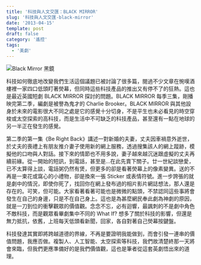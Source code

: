 ```yaml
---
title: '科技與人文交匯：BLACK MIRROR'
slug: '科技與人文交匯-black-mirror'
date: '2013-04-15'
template: post
draft: false
category: '遙控'
tags:
  - '美劇'
---
```


![Black Mirror 黑鏡](/media/blackmirror1x02_0001-1.jpg)

科技如何徹底地改變我們生活這個議題已被討論了很多篇，閱過不少文章在惋嘆酒樓裡一家四口低頭盯著熒幕，但同時這些科技產品的推出又有停不了的狂熱。這也是最近英國短劇 BLACK MIRROR 探討的問題。BLACK MIRROR 每季三集，剛播映完第二季，編劇是被譽為鬼才的 Charlie Brooker。BLACK MIRROR 與其他設身於未來的電影很大不同之處是它的感覺十分切身，不是平生也未必看見的時空穿梭或太空探索的高科技，而是生活中不可缺乏的科技產品，甚至還有一點在地球的另一半正在發生的感覺。

第二季的第一集《Be Right Back》講述一對新婚的夫妻，丈夫因車禍意外逝世，於丈夫的喪禮上有朋友推介妻子使用新的網上服務，透過搜集該人的網上蹤跡，模擬他的口吻與人對話。接下來的情節也不用多說，妻子越來越沉迷跟虛擬的丈夫再續前緣。從一開始的短訊，到電話，甚至是…在此先賣下關子。廿一世紀談戀愛，已不太算得上談，電話粥仍然有煲，但更多的卻是看著熒幕上的像素變異。送的不再是一束花或窩心的小禮物，卻是換來一張 Sticker 或表情符號。進一步誇張的就是劇中的情況，即使你死了，找回你在網上發布過的相片影片網誌想法，那人還是存在的。可笑，但可能。大家看著看著可能也是微微的點頭，不禁認同這些事將會發生在自己的身邊，只是不在自己身上。這也是為甚麼網民奉此劇為神劇的原因，就是一刀到位的衝擊觀眾的價值觀。念念不忘，必有迴響，最諷刺的不是劇中角色不敵科技，而是觀眾看畢劇集中不同的 What If? 想多了關於科技的影響，但還是無力抵抗，依舊，上班每天低頭看新聞，回家，各自對著自己熒幕按鍵盤。

科技發達其實即將跨越道德的界線，不再是要證明我能做到，而會引發一連串的價值問題，我應否做。複製人、人工智能、太空探索等科技，我們故清楚終那一天將會來臨，但我們更應準備好的是我們價值觀，這也是筆者從這套英劇悟出來的道理。

